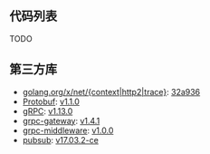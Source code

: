 ## 代码列表

TODO

## 第三方库

- [golang.org/x/net/{context|http2|trace}](https://github.com/golang/net): [32a936](https://github.com/golang/net/tree/32a936f46389aa10549d60bd7833e54b01685d09)
- [Protobuf](https://github.com/golang/protobuf): [v1.1.0](https://github.com/golang/protobuf/releases/tag/v1.1.0)
- [gRPC](https://github.com/grpc/grpc-go): [v1.13.0](https://github.com/grpc/grpc-go/releases/tag/v1.13.0)
- [grpc-gateway](https://github.com/grpc-ecosystem/grpc-gateway): [v1.4.1](https://github.com/grpc-ecosystem/grpc-gateway/releases/tag/v1.4.1)
- [grpc-middleware](https://github.com/grpc-ecosystem/go-grpc-middleware): [v1.0.0](https://github.com/grpc-ecosystem/go-grpc-middleware/releases/tag/v1.0.0)
- [pubsub](https://godoc.org/github.com/docker/docker/pkg/pubsub): [v17.03.2-ce](https://github.com/moby/moby/releases/tag/v17.03.2-ce)

